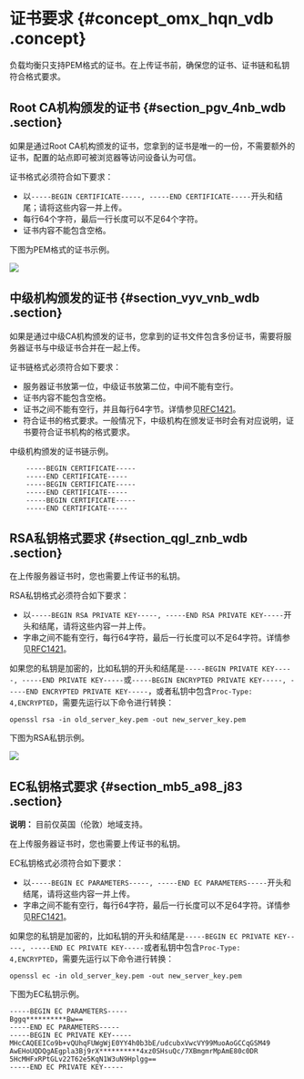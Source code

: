 # 证书要求 {#concept_omx_hqn_vdb .concept}

负载均衡只支持PEM格式的证书。在上传证书前，确保您的证书、证书链和私钥符合格式要求。

## Root CA机构颁发的证书 {#section_pgv_4nb_wdb .section}

如果是通过Root CA机构颁发的证书，您拿到的证书是唯一的一份，不需要额外的证书，配置的站点即可被浏览器等访问设备认为可信。

证书格式必须符合如下要求：

-   以`-----BEGIN CERTIFICATE-----, -----END CERTIFICATE-----`开头和结尾；请将这些内容一并上传。
-   每行64个字符，最后一行长度可以不足64个字符。
-   证书内容不能包含空格。

下图为PEM格式的证书示例。

![](http://static-aliyun-doc.oss-cn-hangzhou.aliyuncs.com/assets/img/4142/15640558712839_zh-CN.jpg)

## 中级机构颁发的证书 {#section_vyv_vnb_wdb .section}

如果是通过中级CA机构颁发的证书，您拿到的证书文件包含多份证书，需要将服务器证书与中级证书合并在一起上传。

证书链格式必须符合如下要求：

-   服务器证书放第一位，中级证书放第二位，中间不能有空行。
-   证书内容不能包含空格。
-   证书之间不能有空行，并且每行64字节。详情参见[RFC1421](https://tools.ietf.org/html/rfc1421)。
-   符合证书的格式要求。一般情况下，中级机构在颁发证书时会有对应说明，证书要符合证书机构的格式要求。

中级机构颁发的证书链示例。

``` {#codeblock_vzj_g5q_6aa}
    -----BEGIN CERTIFICATE-----
    -----END CERTIFICATE-----
    -----BEGIN CERTIFICATE-----
    -----END CERTIFICATE-----
    -----BEGIN CERTIFICATE-----
    -----END CERTIFICATE-----
```

## RSA私钥格式要求 {#section_qgl_znb_wdb .section}

在上传服务器证书时，您也需要上传证书的私钥。

RSA私钥格式必须符合如下要求：

-   以`-----BEGIN RSA PRIVATE KEY-----, -----END RSA PRIVATE KEY-----`开头和结尾，请将这些内容一并上传。
-   字串之间不能有空行，每行64字符，最后一行长度可以不足64字符。详情参见[RFC1421](https://tools.ietf.org/html/rfc1421)。

如果您的私钥是加密的，比如私钥的开头和结尾是`-----BEGIN PRIVATE KEY-----, -----END PRIVATE KEY-----`或`-----BEGIN ENCRYPTED PRIVATE KEY-----, -----END ENCRYPTED PRIVATE KEY-----`，或者私钥中包含`Proc-Type: 4,ENCRYPTED`，需要先运行以下命令进行转换：

``` {#codeblock_eaf_6mo_42p}
openssl rsa -in old_server_key.pem -out new_server_key.pem
```

下图为RSA私钥示例。

![](http://static-aliyun-doc.oss-cn-hangzhou.aliyuncs.com/assets/img/4142/15640558712840_zh-CN.jpg)

## EC私钥格式要求 {#section_mb5_a98_j83 .section}

**说明：** 目前仅英国（伦敦）地域支持。

在上传服务器证书时，您也需要上传证书的私钥。

EC私钥格式必须符合如下要求：

-   以`-----BEGIN EC PARAMETERS-----, -----END EC PARAMETERS-----`开头和结尾，请将这些内容一并上传。
-   字串之间不能有空行，每行64字符，最后一行长度可以不足64字符。详情参见[RFC1421](https://tools.ietf.org/html/rfc1421)。

如果您的私钥是加密的，比如私钥的开头和结尾是`-----BEGIN EC PRIVATE KEY-----, -----END EC PRIVATE KEY-----`或者私钥中包含`Proc-Type: 4,ENCRYPTED`，需要先运行以下命令进行转换：

``` {#codeblock_bsj_oro_u6k}
openssl ec -in old_server_key.pem -out new_server_key.pem
```

下图为EC私钥示例。

``` {#codeblock_wo7_3cj_9ap}
-----BEGIN EC PARAMETERS-----
Bggq**********Bw==
-----END EC PARAMETERS-----
-----BEGIN EC PRIVATE KEY-----
MHcCAQEEICo9b+vQUhqFUWgWjE0YY4h0b3bE/udcubxVwcVY99MuoAoGCCqGSM49
AwEHoUQDQgAEgpla3Bj9rX**********4xz0SHsuQc/7XBmgmrMpAmE80c0DR
5HcMHFxRPtGLv22T62e5KqN1W3uN9Hplgg==
-----END EC PRIVATE KEY-----
```

